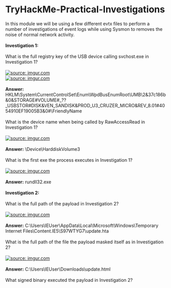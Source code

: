 # TryHackMe-Practical-Investigations

In this module we will be using a few different evtx files to perform a number of investigations of event logs while using Sysmon to removes the noise of normal network activity.<br>
<br>
<b>Investigation 1:</b><br>
<br>
What is the full registry key of the USB device calling svchost.exe in Investigation 1? <br>
<br>
<a href="https://imgur.com/61qpW1e"><img src="https://i.imgur.com/61qpW1e.png" title="source: imgur.com" /></a><br>
<a href="https://imgur.com/d6Gwrvu"><img src="https://i.imgur.com/d6Gwrvu.png" title="source: imgur.com" /></a><br>
<br>
<b>Answer:</b> HKLM\System\CurrentControlSet\Enum\WpdBusEnumRoot\UMB\2&37c186b&0&STORAGE#VOLUME#_??_USBSTOR#DISK&VEN_SANDISK&PROD_U3_CRUZER_MICRO&REV_8.01#4054910EF19005B3&0#\FriendlyName<br>
<br>
What is the device name when being called by RawAccessRead in Investigation 1?<br>
<br>
<a href="https://imgur.com/rBFTAC7"><img src="https://i.imgur.com/rBFTAC7.png" title="source: imgur.com" /></a><br>
<br>
<b>Answer:</b> \Device\HarddiskVolume3<br>
<br>
What is the first exe the process executes in Investigation 1?<br>
<br>
<a href="https://imgur.com/v0u7BfB"><img src="https://i.imgur.com/v0u7BfB.png" title="source: imgur.com" /></a><br>
<br>
<b>Answer:</b> rundll32.exe <br>
<br>
<b>Investigation 2:</b><br>
<br>
What is the full path of the payload in Investigation 2?<br>
<br>
<a href="https://imgur.com/zbkCb2Y"><img src="https://i.imgur.com/zbkCb2Y.png" title="source: imgur.com" /></a><br>
<br>
<b>Answer:</b> C:\Users\IEUser\AppData\Local\Microsoft\Windows\Temporary Internet Files\Content.IE5\S97WTYG7\update.hta<br>
<br>
What is the full path of the file the payload masked itself as in Investigation 2?<br>
<br>
<a href="https://imgur.com/YzC4Ci9"><img src="https://i.imgur.com/YzC4Ci9.png" title="source: imgur.com" /></a><br>
<br>
<b>Answer:</b> C:\Users\IEUser\Downloads\update.html<br>
<br>
What signed binary executed the payload in Investigation 2?<br>
<br>
